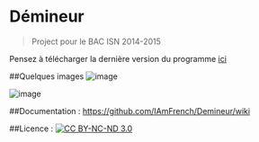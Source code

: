 # Démineur
> Project pour le BAC ISN 2014-2015 

Pensez à télécharger la dernière version du programme [ici](https://github.com/IAmFrench/Demineur/releases/latest)

##Quelques images
![image](https://cloud.githubusercontent.com/assets/10818450/7811004/1fabc632-03a7-11e5-9e2b-b12a78eaa6dc.png)

![image](https://cloud.githubusercontent.com/assets/10818450/7811221/f361604e-03a8-11e5-8d34-de4d9144308c.png)

##Documentation :
https://github.com/IAmFrench/Demineur/wiki

##Licence :
[![CC BY-NC-ND 3.0](https://i.creativecommons.org/l/by-nc-nd/3.0/80x15.png)](https://creativecommons.org/licenses/by-nc-nd/3.0/)
